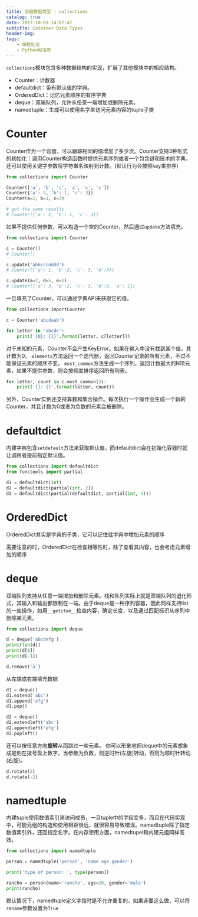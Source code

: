 ```yaml
---
title: 容器数据类型 - collections
catalog: true
date: 2017-10-01 14:07:47
subtitle: Cotainer Data Types
header-img:
tags:
    - 编程札记
    - Python标准库
---
```


`collections`模块包含多种数据结构的实现，扩展了其他模块中的相应结构。

- Counter：计数器
- defaultdict：带有默认值的字典。
- OrderedDict：记忆元素顺序的有序字典
- deque：双端队列，允许从任意一端增加或删除元素。
- namedtuple：生成可以使用名字来访问元素内容的tuple子类

# Counter
Counter作为一个容器，可以跟踪相同的值增加了多少次。Counter支持3种形式的初始化：调用Counter构造函数时提供元素序列或者一个包含键和技术的字典，还可以使用关键字参数将字符串名映射到计数。(默认行为会按照key来排序)

```python
from collections import Counter

Counter(['a', 'b', 'c', 'a', 'c', 'c'])
Counter({'a': 5, 'b': 1, 'c': 3})
Counter(a=2, b=1, c=3)

# got the same results
# Counter({'a': 2, 'b': 1, 'c': 3})
```

如果不提供任何参数，可以构造一个空的Counter，然后通过`update`方法填充。

```python
from collections import Counter

c = Counter()
# Counter()

c.update('abbcccdddd')
# Counter({'a': 1, 'b':2, 'c': 3, 'd':4})

c.update(a=2, d=5, e=1)
# Counter({'a': 3, 'b':2, 'c': 3, 'd':9, 'e': 1})
```

一旦填充了Counter，可以通过字典API来获取它的值。

```python
from collections importCounter

c = Counter('abcdaab')

for letter in 'abcde':
    print('{0}: {1}'.format(letter, c[letter]))
```
对于未知的元素，Counter不会产生KeyError。如果在输入中没有找到某个值，其计数为0。
`elements`方法返回一个迭代器，返回Counter记录的所有元素，不过不能保证元素的顺序不变。
`most_common`方法生成一个序列，返回计数最大的N项元素，如果不提供参数，则会按频度排序返回所有列表。

```python
for letter, count in c.most_common(3):
    print('{}: {}'.format(letter, count))
```

另外，Counter实例还支持算数和集合操作。每次执行一个操作会生成一个新的Counter，并且计数为0或者为负数的元素会被删除。


# defaultdict
内建字典包含`setdefault`方法来获取默认值，而defaultdict会在初始化容器时就让调用者提前指定默认值。

```python
from collections import defaultdict
from functools import partial

d1 = defaultdict(int)
d2 = defaultdict(partial(int, 2))
d3 = defaultdict(partial(defaultdict, partial(int, 3)))
```


# OrderedDict
OrderedDict其实是字典的子类，它可以记住往字典中增加元素的顺序

需要注意的时，OrderedDict在检查相等性时，除了查看其内容，也会考虑元素增加的顺序


# deque
双端队列支持从任意一端增加和删除元素。栈和队列实际上就是双端队列的退化形式，其输入和输出都限制在一端。由于deque是一种序列容器，因此同样支持list的一些操作，如用`__getitem__`检查内容，确定长度，以及通过匹配标识从序列中删除某元素。

```python
from collections import deque

d = deque('abcdefg')
print(len(d))
print(d[0])
print(d[-1])

d.remove('a')
```

从左端或右端填充数据
```python
d1 = deque()
d1.extend('abc')
d1.append('efg')
d1.pop()

d2 = deque()
d2.extendleft('abc')
d2.appendleft('efg')
d2.popleft()
```

还可以按任意方向**旋转**从而跳过一些元素。
你可以形象地把deque中的元素想象成是刻在拨号盘上数字，当参数为负数，则逆时针(左旋)转动，否则为顺时针转动(右旋)。
```python
d.rotate(2)
d.rotate(-2)
```


# namedtuple
内建tuple使用数值索引来访问成员，一旦tuple中的字段变多，而且在代码实现中，可能元组的构造和使用相距很远，就很容易导致错误。namedtuple除了指定数值索引外，还回指定名字。在内存使用方面，namedtupel和内建元组同样高效。

```python
from collections import namedtuple

person = namedtuple('person', 'name age gender')

print('type of person: ', type(person))

rancho = person(name='rancho', age=20, gender='male')
print(rancho)
```

默认情况下，namedtuple定义字段时是不允许重复的，如果非要这么做，可以将`rename`参数设置为`True`

